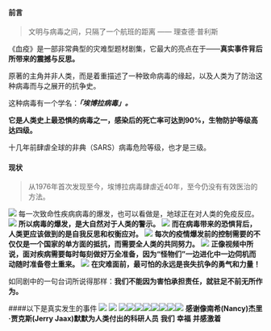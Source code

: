 ﻿#### 前言

> 文明与病毒之间，只隔了一个航班的距离 —— 理查德·普利斯

《血疫》是一部非常典型的灾难型题材剧集，它最大的亮点在于——**真实事件背后所带来的震撼与反思。**

原著的主角并非人类，而是着重描述了一种致命病毒的缘起，以及人类为了防治这种病毒而与之展开的抗争史。

这种病毒有一个学名：***「埃博拉病毒」。***

**它是人类史上最恐惧的病毒之一，感染后的死亡率可达到90%，生物防护等级高达四级。**

十几年前肆虐全球的非典（SARS）病毒危险等级，也才是三级。

#### 现状

> 从1976年首次发现至今，埃博拉病毒肆虐近40年，至今仍没有有效医治的方法。

[![](https://i.loli.net/2019/07/11/5d26e69fb8cbe60125.jpg)](https://i.loli.net/2019/07/11/5d26e69fb8cbe60125.jpg)
每一次致命性疾病病毒的爆发，也可以看做是，地球正在对人类的免疫反应。
[![](https://i.loli.net/2019/07/11/5d26e6c444ae966343.jpg)](https://i.loli.net/2019/07/11/5d26e6c444ae966343.jpg)
**所以病毒的爆发，是大自然对于人类的警示。**
[![](https://i.loli.net/2019/07/24/5d37aee3594f121762.jpg)](https://i.loli.net/2019/07/24/5d37aee3594f121762.jpg)
**而在病毒带来的恐惧背后，人类更应该做到的是自我反思和权衡应对。**
[![](https://i.loli.net/2019/07/24/5d37b2125f7b194786.jpg)](https://i.loli.net/2019/07/24/5d37b2125f7b194786.jpg)
**每次的疫情爆发前的控制需要的不仅仅是一个国家的单方面的抵抗，而需要全人类的共同努力。**
[![](https://i.loli.net/2019/07/24/5d37b2cfdc58338560.jpg)](https://i.loli.net/2019/07/24/5d37b2cfdc58338560.jpg)
**正像视频中所说，面对疾病需要每时每刻做好万全准备，因为“怪物们”一边进化中一边伺机而动随时准备卷土重来。**
[![](https://i.loli.net/2019/07/24/5d37b59cf122217466.jpg)](https://i.loli.net/2019/07/24/5d37b59cf122217466.jpg)
**在灾难面前，最可怕的永远是丧失抗争的勇气和力量！**

如同剧中的一句台词所说得那样：**我们不能因为害怕承担责任，就驻足不前无所作为。**

####以下是真实发生的事件
[![](https://i.loli.net/2019/07/24/5d37b998b003c88942.jpg)](https://i.loli.net/2019/07/24/5d37b998b003c88942.jpg)
[![](https://i.loli.net/2019/07/24/5d37bad2b8c8512359.jpg)](https://i.loli.net/2019/07/24/5d37bad2b8c8512359.jpg)
[![](https://i.loli.net/2019/07/24/5d37ba9fc6db029794.jpg)](https://i.loli.net/2019/07/24/5d37ba9fc6db029794.jpg)[![](https://i.loli.net/2019/07/24/5d37baf78050132344.jpg)](https://i.loli.net/2019/07/24/5d37baf78050132344.jpg)[![](https://i.loli.net/2019/07/24/5d37bb06b385098562.jpg)](https://i.loli.net/2019/07/24/5d37bb06b385098562.jpg)[![](https://i.loli.net/2019/07/24/5d37bb4561a1292578.jpg)](https://i.loli.net/2019/07/24/5d37bb4561a1292578.jpg)[![](https://i.loli.net/2019/07/24/5d37bb5ee365895894.jpg)](https://i.loli.net/2019/07/24/5d37bb5ee365895894.jpg)[![](https://i.loli.net/2019/07/24/5d37bc1e376e946710.jpg)](https://i.loli.net/2019/07/24/5d37bc1e376e946710.jpg)[![](https://i.loli.net/2019/07/24/5d37bc5da6a8337196.jpg)](https://i.loli.net/2019/07/24/5d37bc5da6a8337196.jpg)[![](https://i.loli.net/2019/07/24/5d37bc78c1d2571644.jpg)](https://i.loli.net/2019/07/24/5d37bc78c1d2571644.jpg)
**感谢像南希(Nancy)杰里·贾克斯(Jerry Jaax)默默为人类付出的科研人员**
**我们**
**幸福**
**并感激着**
